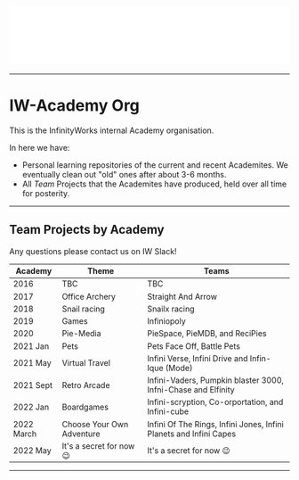 <img src="https://github.com/IW-Academy/.github/blob/main/img/Logo_Infinity-Works_Part-of-Accenture_Academy_White.png"/>

---

# IW-Academy Org

This is the InfinityWorks internal Academy organisation.

In here we have:

- Personal learning repositories of the current and recent Academites. We eventually clean out "old" ones after about 3-6 months.
- All _Team_ Projects that the Academites have produced, held over all time for posterity.

---

## Team Projects by Academy

Any questions please contact us on IW Slack!

| Academy | Theme | Teams |
| ------- | ----- | ----- |
| 2016 | TBC | TBC |
| 2017 | Office Archery | Straight And Arrow
| 2018 | Snail racing | Snailx racing |
| 2019 | Games | Infiniopoly |
| 2020 | Pie-Media | PieSpace, PieMDB, and ReciPies |
| 2021 Jan   | Pets | Pets Face Off, Battle Pets |
| 2021 May   | Virtual Travel | Infini Verse, Infini Drive and Infin-Ique (Mode) |
| 2021 Sept  | Retro Arcade | Infini-Vaders, Pumpkin blaster 3000, Infni-Chase and Elfinity |
| 2022 Jan   | Boardgames | Infini-scryption, Co-orportation, and Infini-cube |
| 2022 March | Choose Your Own Adventure | Infini Of The Rings, Infini Jones, Infini Planets and Infini Capes |
| 2022 May   | It's a secret for now :wink: | It's a secret for now :wink: |

---
